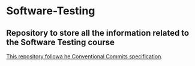 # Software-Testing

## Repository to store all the information related to the Software Testing course
[This repository followa he Conventional Commits specification](https://www.conventionalcommits.org/en/v1.0.0/#specification).



